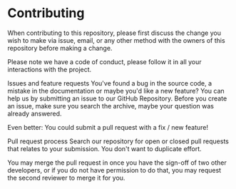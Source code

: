 # Contributing

When contributing to this repository, please first discuss the change you wish to make via issue, email, or any other method with the owners of this repository before making a change.

Please note we have a code of conduct, please follow it in all your interactions with the project.

Issues and feature requests
You've found a bug in the source code, a mistake in the documentation or maybe you'd like a new feature? You can help us by submitting an issue to our GitHub Repository. Before you create an issue, make sure you search the archive, maybe your question was already answered.

Even better: You could submit a pull request with a fix / new feature!

Pull request process
Search our repository for open or closed pull requests that relates to your submission. You don't want to duplicate effort.

You may merge the pull request in once you have the sign-off of two other developers, or if you do not have permission to do that, you may request the second reviewer to merge it for you.